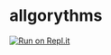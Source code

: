 # allgorythms

[![Run on Repl.it](https://repl.it/badge/github/ptyagicodecamp/allgorythms)](https://repl.it/github/ptyagicodecamp/allgorythms)